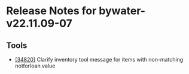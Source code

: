 
# Release Notes for bywater-v22.11.09-07

## Tools

- [[34820]](http://bugs.koha-community.org/bugzilla3/show_bug.cgi?id=34820) Clarify inventory tool message for items with non-matching notforloan value


